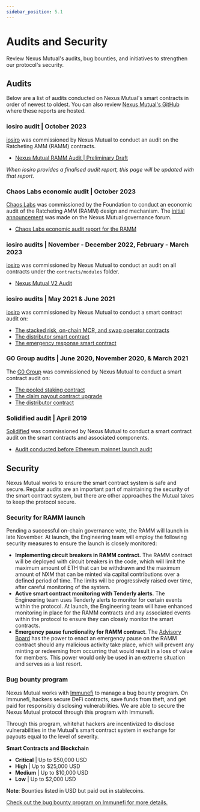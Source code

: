 ```yaml
---
sidebar_position: 5.1
---
```


# Audits and Security

Review Nexus Mutual's audits, bug bounties, and initiatives to strengthen our protocol's security.

## Audits

Below are a list of audits conducted on Nexus Mutual's smart contracts in order of newest to oldest. You can also review [Nexus Mutual's GitHub](https://github.com/NexusMutual/smart-contracts) where these reports are hosted.

### iosiro audit | October 2023

[iosiro](https://iosiro.com/) was commissioned by Nexus Mutual to conduct an audit on the Ratcheting AMM (RAMM) contracts.
* [Nexus Mutual RAMM Audit | Preliminary Draft](https://gist.github.com/iosiro-security/90e2aab047eff89cbb9e89c8b06e6876#file-0_iosiro-nexus-mutual-tokenomics-draft-report-md)

*When iosiro provides a finalised audit report, this page will be updated with that report.*

### Chaos Labs economic audit | October 2023

[Chaos Labs](https://chaoslabs.xyz/) was commissioned by the Foundation to conduct an economic audit of the Ratcheting AMM (RAMM) design and mechanism. The [initial announcement](https://forum.nexusmutual.io/t/nexus-mutual-partners-with-chaos-labs-for-economic-audit-of-ramm-mechanism-design/1206?u=bravenewdefi) was made on the Nexus Mutual governance forum.
* [Chaos Labs economic audit report for the RAMM](https://chaoslabs.xyz/resources/chaos_labs_nexus_mutual_pt_1.pdf)


### iosiro audits | November - December 2022, February - March 2023

[iosiro](https://iosiro.com/) was commissioned by Nexus Mutual to conduct an audit on all contracts under the <code>contracts/modules</code> folder.
* [Nexus Mutual V2 Audit](https://gist.github.com/iosiro-security/9ab387c0f43fddfc50e3a66802d2f4f7)

### iosiro audits | May 2021 & June 2021

[iosiro](https://iosiro.com/) was commissioned by Nexus Mutual to conduct a smart contract audit on:
* [The stacked risk, on-chain MCR, and swap operator contracts](https://iosiro.com/audits/nexus-mutual-stacked-risk-on-chain-mcr-and-swap-operator-smart-contract-audit)
* [The distributor smart contract](https://iosiro.com/audits/nexus-mutual-distributor-smart-contract-audit)
* [The emergency response smart contract](https://iosiro.com/audits/nexus-mutual-emergency-response-smart-contract-audit)

### G0 Group audits | June 2020, November 2020, & March 2021

The [G0 Group](https://github.com/g0-group) was commissioned by Nexus Mutual to conduct a smart contract audit on:
* [The pooled staking contract](https://github.com/g0-group/Audits/blob/master/G0Group-NexusMutual2020Jun.pdf)
* [The claim payout contract upgrade](https://nexusmutual.io/pages/G0Group-Nexus_CPU.pdf)
* [The distributor contract](https://nexusmutual.io/pages/G0Group-NexusMutualDistributor.pdf)

### Solidified audit | April 2019

[Solidified](https://solidified.io/) was commissioned by Nexus Mutual to conduct a smart contract audit on the smart contracts and associated components. 
* [Audit conducted before Ethereum mainnet launch audit](https://github.com/solidified-platform/audits/blob/master/Audit%20Report%20-%20Nexus%20Mutual%20%5B22.04.2019%5D.pdf)

## Security

Nexus Mutual works to ensure the smart contract system is safe and secure. Regular audits are an important part of maintaining the security of the smart contract system, but there are other approaches the Mutual takes to keep the protocol secure.

### Security for RAMM launch

Pending a successful on-chain governance vote, the RAMM will launch in late November. At launch, the Engineering team will employ the following security measures to ensure the launch is closely monitored:
* **Implementing circuit breakers in RAMM contract.** The RAMM contract will be deployed with circuit breakers in the code, which will limit the maximum amount of ETH that can be withdrawn and the maximum amount of NXM that can be minted via capital contributions over a defined period of time. The limits will be progressively raised over time, after careful monitoring of the system.
* **Active smart contract monitoring with Tenderly alerts**. The Engineering team uses Tenderly alerts to monitor for certain events within the protocol. At launch, the Engineering team will have enhanced monitoring in place for the RAMM contracts and any associated events within the protocol to ensure they can closely monitor the smart contracts.
* **Emergency pause functionality for RAMM contract**. The [Advisory Board](/governance/#advisory-board) has the power to enact an emergency pause on the RAMM contract should any malicious activity take place, which will prevent any minting or redeeming from occurring that would result in a loss of value for members. This power would only be used in an extreme situation and serves as a last resort.

### Bug bounty program

Nexus Mutual works with [Immunefi](https://immunefi.com/) to manage a bug bounty program. On Immunefi, hackers secure DeFi contracts, save funds from theft, and get paid for responsibly disclosing vulnerabilities. We are able to secure the Nexus Mutual protocol through this program with Immunefi.

Through this program, whitehat hackers are incentivized to disclose vulnerabilities in the Mutual's smart contract system in exchange for payouts equal to the level of severity.

**Smart Contracts and Blockchain**
* **Critical** | Up to $50,000 USD
* **High** | Up to $25,000 USD
* **Medium** | Up to $10,000 USD
* **Low** | Up to $2,000 USD

**Note**: Bounties listed in USD but paid out in stablecoins.

[Check out the bug bounty program on Immunefi for more details.](https://immunefi.com/bounty/nexusmutual/)
